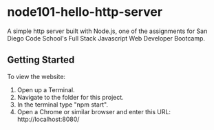 # node101-hello-http-server

A simple http server built with Node.js, one of the assignments for San Diego Code School's Full Stack Javascript Web Developer Bootcamp.

## Getting Started

To view the website: 
1. Open up a Terminal. 
2. Navigate to the folder for this project. 
3. In the terminal type "npm start".
4. Open a Chrome or similar browser and enter this URL: http://localhost:8080/

